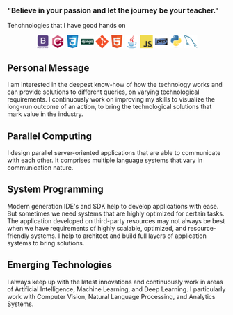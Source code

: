 ### "Believe in your passion and let the journey be your teacher."

Tehchnologies that I have good hands on

<div align="center">
<img src = 'https://github.com/jvnp/jvnp/blob/main/images/bootstrap.svg' width='30'/>
<img src = 'https://github.com/jvnp/jvnp/blob/main/images/cpp.svg' width='30'/>
<img src = 'https://github.com/jvnp/jvnp/blob/main/images/css.svg' width='30'/>
<img src = 'https://github.com/jvnp/jvnp/blob/main/images/django.svg' width='30'/>
<img src = 'https://github.com/jvnp/jvnp/blob/main/images/git.svg' width='30'/>
<img src = 'https://github.com/jvnp/jvnp/blob/main/images/html.svg' width='30'/>
<img src = 'https://github.com/jvnp/jvnp/blob/main/images/java.svg' width='30'/>
<img src = 'https://github.com/jvnp/jvnp/blob/main/images/js.svg' width='30'/>
<img src = 'https://github.com/jvnp/jvnp/blob/main/images/php.svg' width='30'/>
<img src = 'https://github.com/jvnp/jvnp/blob/main/images/python.svg' width='30'/>
<img src = 'https://github.com/jvnp/jvnp/blob/main/images/sql.svg' width='30'/>
</div>

## Personal Message
I am interested in the deepest know-how of how the technology works and can provide solutions to different queries, on varying technological requirements. I continuously work on improving my skills to visualize the long-run outcome of an action, to bring the technological solutions that mark value in the industry.

## Parallel Computing
I design parallel server-oriented applications that are able to communicate with each other. It comprises multiple language systems that vary in communication nature.

## System Programming
Modern generation IDE's and SDK help to develop applications with ease. But sometimes we need systems that are highly optimized for certain tasks. The application developed on third-party resources may not always be best when we have requirements of highly scalable, optimized, and resource-friendly systems. I help to architect and build full layers of application systems to bring solutions.

## Emerging Technologies
I always keep up with the latest innovations and continuously work in areas of Artificial Intelligence, Machine Learning, and Deep Learning. I particularly work with Computer Vision, Natural Language Processing, and Analytics Systems.

<!--
**jvnp/jvnp** is a ✨ _special_ ✨ repository because its `README.md` (this file) appears on your GitHub profile.

Here are some ideas to get you started:

- 🔭 I’m currently working on ...
- 🌱 I’m currently learning ...
- 👯 I’m looking to collaborate on ...
- 🤔 I’m looking for help with ...
- 💬 Ask me about ...
- 📫 How to reach me: ...
- 😄 Pronouns: ...
- ⚡ Fun fact: ...
-->
